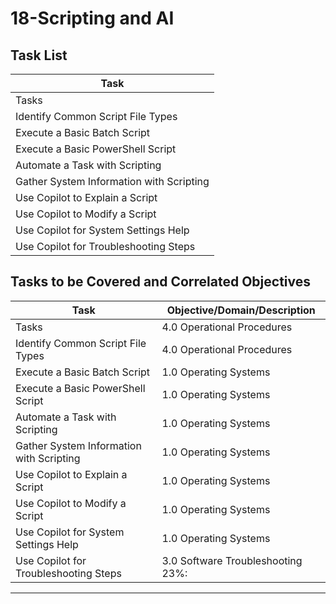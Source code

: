 # 18-Scripting and AI

## Task List

| Task                           |
|--------------------------------|
| Tasks                         |
| Identify Common Script File Types |
| Execute a Basic Batch Script   |
| Execute a Basic PowerShell Script |
| Automate a Task with Scripting |
| Gather System Information with Scripting |
| Use Copilot to Explain a Script |
| Use Copilot to Modify a Script |
| Use Copilot for System Settings Help |
| Use Copilot for Troubleshooting Steps |

## Tasks to be Covered and Correlated Objectives

| Task                           | Objective/Domain/Description                                      |
|--------------------------------|------------------------------------------------------------------|
| Tasks                         | 4.0 Operational Procedures                                        |
| Identify Common Script File Types | 4.0 Operational Procedures                                     |
| Execute a Basic Batch Script   | 1.0 Operating Systems                                             |
| Execute a Basic PowerShell Script | 1.0 Operating Systems                                          |
| Automate a Task with Scripting | 1.0 Operating Systems                                             |
| Gather System Information with Scripting | 1.0 Operating Systems                                   |
| Use Copilot to Explain a Script | 1.0 Operating Systems                                           |
| Use Copilot to Modify a Script | 1.0 Operating Systems                                             |
| Use Copilot for System Settings Help | 1.0 Operating Systems                                      |
| Use Copilot for Troubleshooting Steps | 3.0 Software Troubleshooting    23%:                      |

---


